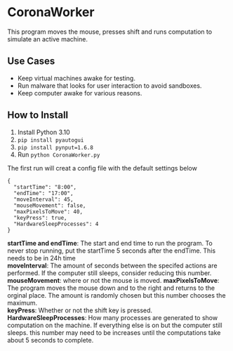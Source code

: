 # CoronaWorker
This program moves the mouse, presses shift and runs computation to simulate an active machine.
## Use Cases
* Keep virtual machines awake for testing.
* Run malware that looks for user interaction to avoid sandboxes.
* Keep computer awake for various reasons.

## How to Install
1. Install Python 3.10
2. `pip install pyautogui`
3. `pip install pynput=1.6.8`
4. Run `python CoronaWorker.py` 

The first run will creat a config file with the default settings below
``` 
{
  "startTime": "8:00",
  "endTime": "17:00",
  "moveInterval": 45,
  "mouseMovement": false,
  "maxPixelsToMove": 40,
  "keyPress": true,
  "HardwareSleepProcesses": 4
} 
```
**startTime and endTime**: The start and end time to run the program. To never stop running, put the startTime 5 seconds after the endTime. This needs to be in 24h time  
**moveInterval**: The amount of seconds between the specifed actions are performed. If the computer still sleeps, consider reducing this number.
**mouseMovement**: where or not the mouse is moved.
**maxPixelsToMove**: The program moves the mouse down and to the right and returns to the orginal place. The amount is randomly chosen but this number chooses the maximum.  
**keyPress**: Whether or not the shift key is pressed.  
**HardwareSleepProcesses**: How many processes are generated to show computation on the machine. If everything else is on but the computer still sleeps. this number may need to be increases until the computations take about 5 seconds to complete.

